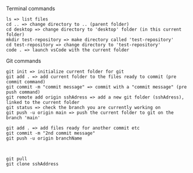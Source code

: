 Terminal commands 

    ls => list files
    cd .. => change directory to .. (parent folder)
    cd desktop => change directory to 'desktop' folder (in this current folder)
    mkdir test-repository => make directory called 'test-repository'
    cd test-repository => change directory to 'test-repository'
    code . => launch vsCode with the current folder  
    
    
Git commands
 
    git init => initialize current folder for git
    git add . => add current folder to the files ready to commit (pre commit command)
    git commit -m "commit message" => commit with a "commit message" (pre push command)
    git remote add origin sshAdress => add a new git folder (sshAdress), linked to the current folder
    git status => check the branch you are currently working on
    git push -u origin main => push the current folder to git on the branch 'main'
    
    git add . => add files ready for another commit etc
    git commit -m "2nd commit message"
    git push -u origin branchName
    
    

    git pull
    git clone sshAddress
